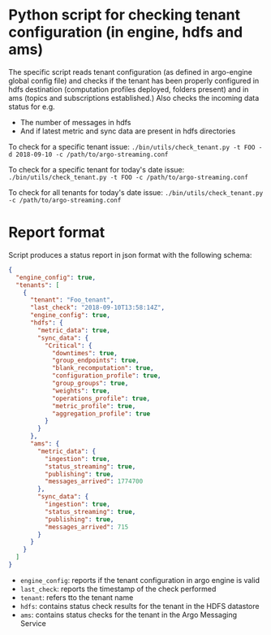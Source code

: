 # Python script for checking tenant configuration (in engine, hdfs and ams)

The specific script reads tenant configuration (as defined in argo-engine global config file)
and checks if the tenant has been properly configured in hdfs destination (computation profiles deployed, folders present)
and in ams (topics and subscriptions established.) Also checks the incoming data status for e.g.

- The number of messages in hdfs
- And if latest metric and sync data are present in hdfs directories

To check for a specific tenant issue:
`./bin/utils/check_tenant.py -t FOO -d 2018-09-10 -c /path/to/argo-streaming.conf`

To check for a specific tenant for today's date issue:
`./bin/utils/check_tenant.py -t FOO -c /path/to/argo-streaming.conf`

To check for all tenants for today's date issue:
`./bin/utils/check_tenant.py -c /path/to/argo-streaming.conf`

# Report format
Script produces a status report in json format with the following schema:
```json
{
  "engine_config": true,
  "tenants": [
    {
      "tenant": "Foo_tenant",
      "last_check": "2018-09-10T13:58:14Z",
      "engine_config": true,
      "hdfs": {
        "metric_data": true,
        "sync_data": {
          "Critical": {
            "downtimes": true,
            "group_endpoints": true,
            "blank_recomputation": true,
            "configuration_profile": true,
            "group_groups": true,
            "weights": true,
            "operations_profile": true,
            "metric_profile": true,
            "aggregation_profile": true
          }
        }
      },
      "ams": {
        "metric_data": {
          "ingestion": true,
          "status_streaming": true,
          "publishing": true,
          "messages_arrived": 1774700
        },
        "sync_data": {
          "ingestion": true,
          "status_streaming": true,
          "publishing": true,
          "messages_arrived": 715
        }
      }
    }
  ]
}
```

- `engine_config`: reports if the tenant configuration in argo engine is valid
- `last_check`: reports the timestamp of the check performed 
- `tenant`: refers tto the tenant name
- `hdfs`: contains status check results for the tenant in the HDFS datastore 
- `ams`: contains status checks for the tenant in the Argo Messaging Service